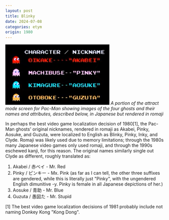 ```yaml
---
layout: post
title: Blinky
date: 2024-07-08
categories: etym
origin: 1980
---
```

![A portion of the attract mode screen for Pac-Man showing images of the four ghosts and their names and attributes, described below, in Japanese but rendered in romaji](/assets/aosuke.png)
*A portion of the attract mode screen for Pac-Man showing images of the four ghosts and their names and attributes, described below, in Japanese but rendered in romaji*

In perhaps the best video game localization decision of 1980[1], the Pac-Man ghosts' original nicknames, rendered in romaji as Akabei, Pinky, Aosuke, and Guzuta, were localized to English as Blinky, Pinky, Inky, and Clyde. Romaji was likely used due to memory limitations; through the 1980s many Japanese video games only used romaji, and through the 1990s eschewed kanji, for this reason. The original names similarly single out Clyde as different, roughly translated as:

1. Akabei / 赤ベイ - Mr. Red
2. Pinky / ピンキー - Mx. Pink (as far as I can tell, the other three suffixes are gendered, while this is literally just "Pinky", with the ungendered English dimunitive -y. Pinky is female in all Japanese depictions of her.)
3. Aosuke / 青助 - Mr. Blue
4. Guzuta / 愚図た - Mr. Stupid

[1] The best video game localization decisions of 1981 probably include not naming Donkey Kong "Kong Dong".
